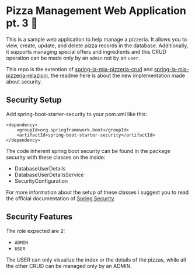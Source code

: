 # Pizza Management Web Application pt. 3  :pizza:

This is a sample web application to help manage a pizzeria. It allows you to view, create, update, and delete pizza records in the database. Additionally, it supports managing special offers and ingredients and this CRUD operation can be made only by an `admin` not by an `user`.

This repo is the extention of [spring-la-mia-pizzeria-crud](https://github.com/RixTerreny/spring-la-mia-pizzeria-crud) and [spring-la-mia-pizzeria-relazioni](https://github.com/RixTerreny/spring-la-mia-pizzeria-relazioni), the readme here is about the new implementation made about security.

## Security Setup
Add spring-boot-starter-security to your pom.xml like this:
```
<dependency>
    <groupId>org.springframework.boot</groupId>
    <artifactId>spring-boot-starter-security</artifactId>
</dependency>
```
The code inherent spring boot security can be found in the package security with these classes on the inside:
- DatabaseUserDetails
- DatabaseUserDetailsService
- SecurityConfiguration

For more information about the setup of these classes i suggest you to read the official documentation of [Spring Security](https://docs.spring.io/spring-security/reference/).

## Security Features
The role expected are 2:
- `ADMIN`
- `USER`

The USER can only visualize the index or the details of the pizzas, while all the other CRUD can be managed only by an ADMIN.
